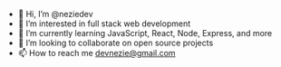 - 👋 Hi, I’m @neziedev
- 👀 I’m interested in full stack web development
- 🌱 I’m currently learning JavaScript, React, Node, Express, and more
- 💞️ I’m looking to collaborate on open source projects
- 📫 How to reach me devnezie@gmail.com

<!---
neziedev/neziedev is a ✨ special ✨ repository because its `README.md` (this file) appears on your GitHub profile.
You can click the Preview link to take a look at your changes.
--->
